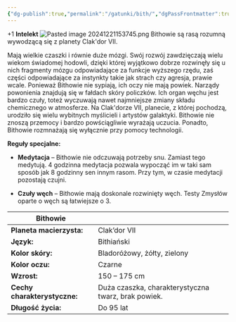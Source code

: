 ```yaml
---
{"dg-publish":true,"permalink":"/gatunki/bith/","dgPassFrontmatter":true}
---
```


+1 **Intelekt**
![Pasted image 20241221153745.png](/img/user/Obrazy/Pasted%20image%2020241221153745.png)
Bithowie są rasą rozumną wywodzącą się z planety Clak'dor VII.

Mają wielkie czaszki i równie duże mózgi. Swój rozwój zawdzięczają wielu wiekom świadomej hodowli, dzięki której wyjątkowo dobrze rozwinęły się u nich fragmenty mózgu odpowiadające za funkcje wyższego rzędu, zaś części odpowiadające za instynkty takie jak strach czy agresja, prawie wcale. Ponieważ Bithowie nie sypiają, ich oczy nie mają powiek. Narządy powonienia znajdują się w fałdach skóry policzków. Ich organ węchu jest bardzo czuły, toteż wyczuwają nawet najmniejsze zmiany składu chemicznego w atmosferze. Na Clak'dorze VII, planecie, z której pochodzą, urodziło się wielu wybitnych myślicieli i artystów galaktyki. Bithowie nie znoszą przemocy i bardzo powściągliwie wyrażają uczucia. Ponadto, Bithowie rozmnażają się wyłącznie przy pomocy technologii.

**Reguły specjalne:**

- **Medytacja** – Bithowie nie odczuwają potrzeby snu. Zamiast tego medytują. 4 godzinna medytacja pozwala wypocząć im w taki sam sposób jak 8 godzinny sen innym rasom. Przy tym, w czasie medytacji pozostają czujni.

- **Czuły węch** – Bithowie mają doskonale rozwinięty węch. Testy Zmysłów oparte o węch są łatwiejsze o 3.

| **Bithowie**                 |                                                     |
| ---------------------------- | --------------------------------------------------- |
| **Planeta macierzysta:**     | Clak’dor VII                                        |
| **Język:**                   | Bithiański                                          |
| **Kolor skóry:**             | Bladoróżowy, żółty, zielony                         |
| **Kolor oczu:**              | Czarne                                              |
| **Wzrost:**                  | 150 – 175 cm                                        |
| **Cechy charakterystyczne:** | Duża czaszka, charakterystyczna twarz, brak powiek. |
| **Długość życia:**           | Do 95 lat                                           |